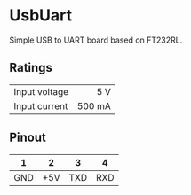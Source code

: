 UsbUart
=======

Simple USB to UART board based on FT232RL.


## Ratings ##

|               |        |
|---------------|-------:|
| Input voltage | 5 V    |
| Input current | 500 mA |


## Pinout ##

|  1  |  2  |  3  |  4  |
|:---:|:---:|:---:|:---:|
| GND | +5V | TXD | RXD |
